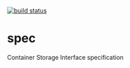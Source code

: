 [![build status](https://travis-ci.org/container-storage-interface/spec.svg?branch=master)](https://travis-ci.org/container-storage-interface/spec)

# spec
Container Storage Interface specification
